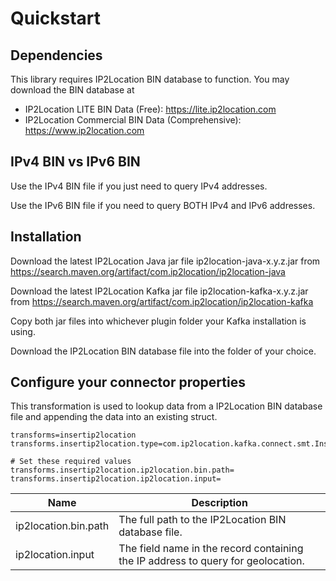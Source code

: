 # Quickstart

## Dependencies

This library requires IP2Location BIN database to function. You may download the BIN database at

-   IP2Location LITE BIN Data (Free): <https://lite.ip2location.com>
-   IP2Location Commercial BIN Data (Comprehensive):
    <https://www.ip2location.com>

## IPv4 BIN vs IPv6 BIN

Use the IPv4 BIN file if you just need to query IPv4 addresses.

Use the IPv6 BIN file if you need to query BOTH IPv4 and IPv6 addresses.

## Installation

Download the latest IP2Location Java jar file ip2location-java-x.y.z.jar from <https://search.maven.org/artifact/com.ip2location/ip2location-java>

Download the latest IP2Location Kafka jar file ip2location-kafka-x.y.z.jar from <https://search.maven.org/artifact/com.ip2location/ip2location-kafka>

Copy both jar files into whichever plugin folder your Kafka installation is using.

Download the IP2Location BIN database file into the folder of your choice.

## Configure your connector properties

This transformation is used to lookup data from a IP2Location BIN database file and appending the data into an existing struct.

```properties
transforms=insertip2location
transforms.insertip2location.type=com.ip2location.kafka.connect.smt.InsertIP2Location$Value

# Set these required values
transforms.insertip2location.ip2location.bin.path=
transforms.insertip2location.ip2location.input=
```

|Name|Description|
|---|---|
|ip2location.bin.path|The full path to the IP2Location BIN database file.|
|ip2location.input|The field name in the record containing the IP address to query for geolocation.|